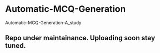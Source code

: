 # Automatic-MCQ-Generation
Automatic-MCQ-Generation-A_study

## Repo under maintainance. Uploading soon stay tuned.
